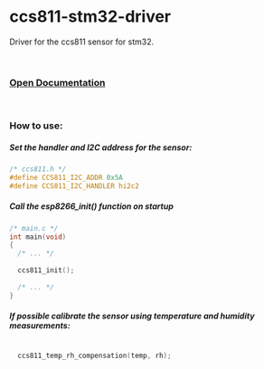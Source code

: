 # ccs811-stm32-driver
Driver for the ccs811 sensor for stm32.

&nbsp;
&nbsp;
&nbsp;

### [Open Documentation]( http://paulopereira98.github.io/ccs811-stm32-driver/ccs811_8h.html)
&nbsp;
### How to use:

##### Set the handler and I2C address for the sensor:
```c
/* ccs811.h */
#define CCS811_I2C_ADDR 0x5A
#define CCS811_I2C_HANDLER hi2c2
```

##### Call the esp8266_init() function on startup
```c
/* main.c */
int main(void)
{
  /* ... */
  
  ccs811_init();
  
  /* ... */
}
```


##### If possible calibrate the sensor using temperature and humidity measurements:
```c

  ccs811_temp_rh_compensation(temp, rh);

```
